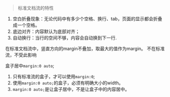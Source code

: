 > 标准文档流的特性
1. 空白折叠现象：无论代码中有多少个空格、换行、tab，页面的显示都会折叠成一个空格。
2. 底边对齐：内容默认为底部对齐；
3. 自动换行：当行的空间不够，内容会自动换到下一行.  

在标准文档流中，竖直方向的margin不叠加，取最大的值作为margin。
不在标准流，不受此影响  

盒子居中```margin:0 auto```;
1. 只有标准流的盒子，才可以使用```margin:0```;
2. 使用```margin:0 auto;```的盒子，必须有明确大小的width。
3. ```margin:0 auto;```是让盒子居中，不是让盒子中的内容居中。
